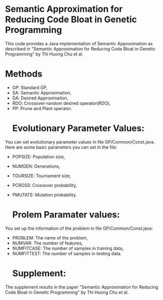 # Semantic Approximation for Reducing Code Bloat in Genetic Programming
This code provides a Java implementation of Semantic Approximation as described in "Semantic Approximation for Reducing Code Bloat in Genetic Programming" by Thi Huong Chu et al.

  # Methods
+ GP: Standard GP,
+ SA: Semantic Approximation,
+ DA: Desired Approximation,
+ RDO: Crossover-random desired operator(RDO),
+ PP: Prune and Plant operator.
  # Evolutionary Parameter Values:
You can set evolutionary parameter values in file GP/Common/Const.java. Here are some basic parameters you can set in the file:
+ POPSIZE:  Population size,
+ NUMGEN: Generations, 
+ TOURSIZE: Tournament size,
+ PCROSS: Crossover probability,
+ PMUTATE: Mutation probability.

  # Prolem Paramater values:
You set up the information of the problem in file GP/Common/Const.java:
+ PROBLEM: The name of the problem,
+ NUMVAR: The number of features,
+ NUMFITCASE: The number of samples in training data,
+ NUMFITTEST: The number of samples in testing data.
  # Supplement: 
The supplement results in the paper "Semantic Approximation for Reducing Code Bloat in Genetic Programming" by Thi Huong Chu et al.
